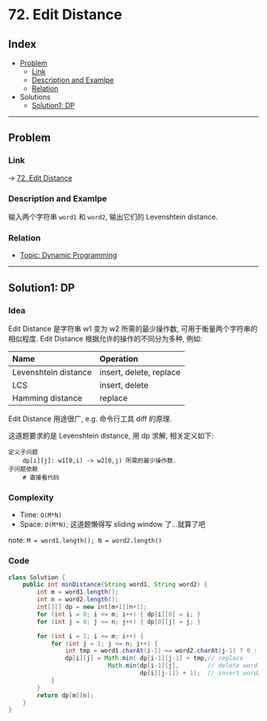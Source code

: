 # 72. Edit Distance

## Index

- [Problem](#problem)
  - [Link](#Link)
  - [Description and Examlpe](#description-and-examlpe)
  - [Relation](#relation)
- Solutions
  - [Solution1: DP](#solution1-dp)

----

## Problem

### Link

-> [72. Edit Distance][1]

### Description and Examlpe

输入两个字符串 `word1` 和 `word2`, 输出它们的 Levenshtein distance.

### Relation

- [Topic: Dynamic Programming][2]

----

## Solution1: DP

### Idea

Edit Distance 是字符串 w1 变为 w2 所需的最少操作数, 可用于衡量两个字符串的相似程度. Edit Distance 根据允许的操作的不同分为多种, 例如:

Name                 | Operation
:------------------- | :-------
Levenshtein distance | insert, delete, replace
LCS                  | insert, delete
Hamming distance     | replace

Edit Distance 用途很广, e.g. 命令行工具 diff 的原理.

这道题要求的是 Levenshtein distance, 用 dp 求解, 相关定义如下:

```nohighlight
定义子问题
    dp[i][j]: w1[0,i) -> w2[0,j) 所需的最少操作数.
子问题依赖
    # 直接看代码
```

### Complexity

- Time: `O(M*N)`
- Space: `O(M*N)`; 这道题懒得写 sliding window 了...就算了吧

note: `M = word1.length(); N = word2.length()`

### Code

```java
class Solution {
    public int minDistance(String word1, String word2) {
        int m = word1.length();
        int n = word2.length();
        int[][] dp = new int[m+1][n+1];
        for (int i = 0; i <= m; i++) { dp[i][0] = i; }
        for (int j = 0; j <= n; j++) { dp[0][j] = j; }

        for (int i = 1; i <= m; i++) {
            for (int j = 1; j <= n; j++) {
                int tmp = word1.charAt(i-1) == word2.charAt(j-1) ? 0 : 1;
                dp[i][j] = Math.min( dp[i-1][j-1] + tmp,// replace
                            Math.min(dp[i-1][j],        // delete word1[i-1]
                                     dp[i][j-1]) + 1);  // insert word2[j-1] at the end of word1
            }
        }
        return dp[m][n];
    }
}
```

[1]: https://leetcode.com/problems/edit-distance/
[2]: ../topics/dynamic-programming.md
